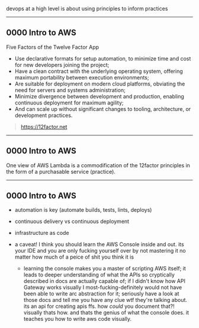 
devops at a high level is about using principles to inform practices 

---
## 0000 Intro to AWS

Five Factors of the Twelve Factor App

- Use declarative formats for setup automation, to minimize time and cost for new developers joining the project;
- Have a clean contract with the underlying operating system, offering maximum portability between execution environments;
- Are suitable for deployment on modern cloud platforms, obviating the need for servers and systems administration;
- Minimize divergence between development and production, enabling continuous deployment for maximum agility;
- And can scale up without significant changes to tooling, architecture, or development practices.

> https://12factor.net

---
## 0000 Intro to AWS

One view of AWS Lambda is a commodification of the 12factor principles in the form of a purchasable service (practice).

---
## 0000 Intro to AWS

- automation is key (automate builds, tests, lints, deploys)
- continuous delivery vs continuous deployment 
- infrastructure as code



- a caveat! I think you should learn the AWS Console inside and out. its your IDE and you are only fucking yourself over by not mastering it no matter how much of a peice of shit you think it is
    - learning the console makes you a master of scripting AWS itself; it leads to deeper understanding of what the APIs so cryptically described in docs are actually capable of; if I didn't know how API Gateway works visually I most-fucking-definitely would not have been able to write arc abstraction for it; seriously have a look at those docs and tell me you have any clue wtf they're talking about. its an api for creating apis ffs. how *could* you document that?! visually thats how. and thats the genius of what the console does. it teaches you how to write aws code visually.


